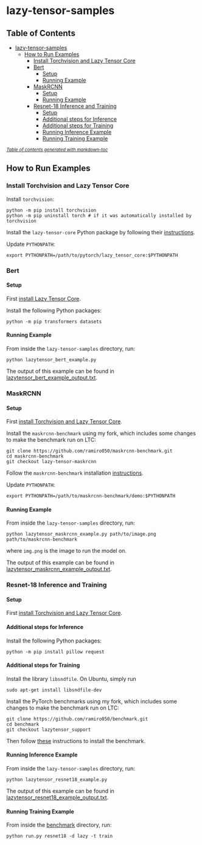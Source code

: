 # lazy-tensor-samples

## Table of Contents

- [lazy-tensor-samples](#lazy-tensor-samples)
  * [How to Run Examples](#how-to-run-examples)
    + [Install Torchvision and Lazy Tensor Core](#install-torchvision-and-lazy-tensor-core)
    + [Bert](#bert)
      - [Setup](#setup)
      - [Running Example](#running-example)
    + [MaskRCNN](#maskrcnn)
      - [Setup](#setup-1)
      - [Running Example](#running-example-1)
    + [Resnet-18 Inference and Training](#resnet-18-inference-and-training)
      - [Setup](#setup-2)
      - [Additional steps for Inference](#additional-steps-for-inference)
      - [Additional steps for Training](#additional-steps-for-training)
      - [Running Inference Example](#running-inference-example)
      - [Running Training Example](#running-training-example)

<small><i><a href='http://ecotrust-canada.github.io/markdown-toc/'>Table of contents generated with markdown-toc</a></i></small>


## How to Run Examples

### Install Torchvision and Lazy Tensor Core

Install `torchvision`:

```shell
python -m pip install torchvision
python -m pip uninstall torch # if it was automatically installed by torchvision
```

Install the `lazy-tensor-core` Python package by following their [instructions](https://github.com/pytorch/pytorch/blob/lazy_tensor_staging/lazy_tensor_core/QUICKSTART.md).

Update `PYTHONPATH`:

```shell
export PYTHONPATH=/path/to/pytorch/lazy_tensor_core:$PYTHONPATH
```

### Bert

#### Setup

First [install Lazy Tensor Core](#install-torchvision-and-lazy-tensor-core).

Install the following Python packages:

```shell
python -m pip transformers datasets
```

#### Running Example

From inside the `lazy-tensor-samples` directory, run:

```shell
python lazytensor_bert_example.py
```

The output of this example can be found in [lazytensor_bert_example_output.txt](https://github.com/ramiro050/lazy-tensor-samples/blob/main/lazytensor_bert_example_output.txt).


### MaskRCNN

#### Setup

First [install Torchvision and Lazy Tensor Core](#install-torchvision-and-lazy-tensor-core).

Install the `maskrcnn-benchmark` using my fork, which includes some changes to make the benchmark run on LTC:

```shell
git clone https://github.com/ramiro050/maskrcnn-benchmark.git
cd maskrcnn-benchmark
git checkout lazy-tensor-maskrcnn
```

Follow the `maskrcnn-benchmark` installation [instructions](https://github.com/ramiro050/maskrcnn-benchmark/blob/lazy-tensor-maskrcnn/INSTALL.md).

Update `PYTHONPATH`:

```shell
export PYTHONPATH=/path/to/maskrcnn-benchmark/demo:$PYTHONPATH
```

#### Running Example

From inside the `lazy-tensor-samples` directory, run:

```shell
python lazytensor_maskrcnn_example.py path/to/image.png path/to/maskrcnn-benchmark
```
where `img.png` is the image to run the model on.

The output of this example can be found in [lazytensor_maskrcnn_example_output.txt](https://github.com/ramiro050/lazy-tensor-samples/blob/main/lazytensor_maskrcnn_example_output.txt).

### Resnet-18 Inference and Training

#### Setup

First [install Torchvision and Lazy Tensor Core](#install-torchvision-and-lazy-tensor-core).

#### Additional steps for Inference

Install the following Python packages:

```shell
python -m pip install pillow request
```

#### Additional steps for Training

Install the library `libsndfile`. On Ubuntu, simply run

```shell
sudo apt-get install libsndfile-dev
```

Install the PyTorch benchmarks using my fork, which includes some changes to make the benchmark run on LTC:

```shell
git clone https://github.com/ramiro050/benchmark.git
cd benchmark
git checkout lazytensor_support
```

Then follow [these](https://github.com/ramiro050/benchmark#building-from-source) instructions to install the benchmark.


#### Running Inference Example

From inside the `lazy-tensor-samples` directory, run:

```shell
python lazytensor_resnet18_example.py
```

The output of this example can be found in [lazytensor_resnet18_example_output.txt](https://github.com/ramiro050/lazy-tensor-samples/blob/main/lazytensor_resnet18_example_output.txt).

#### Running Training Example

From inside the [benchmark](https://github.com/ramiro050/benchmark) directory, run:

```shell
python run.py resnet18 -d lazy -t train
```
